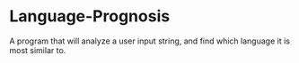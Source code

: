 # Language-Prognosis
A program that will analyze a user input string, and find which language it is most similar to.

